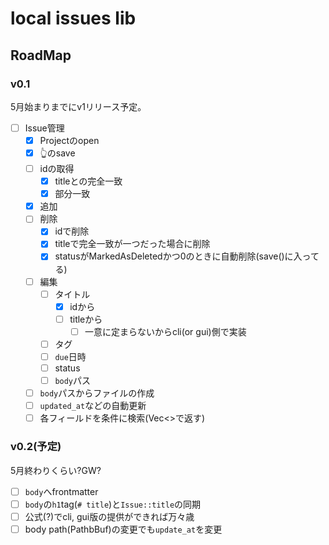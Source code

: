 # local issues lib

## RoadMap

### v0.1

5月始まりまでにv1リリース予定。

- [ ] Issue管理
  - [x] Projectのopen
  - [x] 👆のsave
  - [ ] idの取得
    - [x] titleとの完全一致
    - [x] 部分一致
  - [x] 追加
  - [ ] 削除
    - [x] idで削除
    - [x] titleで完全一致が一つだった場合に削除
    - [x] statusがMarkedAsDeletedかつ0のときに自動削除(save()に入ってる)
  - [ ] 編集
    - [ ] タイトル
      - [x] idから
      - [ ] titleから
        - [ ] 一意に定まらないからcli(or gui)側で実装
    - [ ] タグ
    - [ ] `due`日時
    - [ ] status
    - [ ] `body`パス
  - [ ] `body`パスからファイルの作成
  - [ ] `updated_at`などの自動更新
  - [ ] 各フィールドを条件に検索(Vec<>で返す)

### v0.2(予定)

5月終わりくらい?GW?

- [ ] `body`へfrontmatter
- [ ] `body`の`h1`tag(`# title`)と`Issue::title`の同期
- [ ] 公式(?)でcli, gui版の提供ができれば万々歳
- [ ] body path(PathbBuf)の変更でも`update_at`を変更
